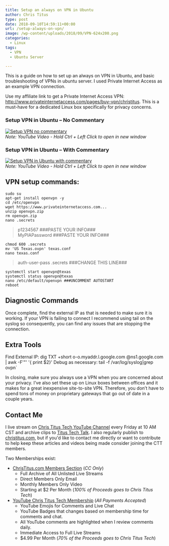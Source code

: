 ```yaml
---
title: Setup an always on VPN in Ubuntu
author: Chris Titus
type: post
date: 2018-09-10T14:59:11+00:00
url: /setup-always-on-vpn/
image: /wp-content/uploads/2018/09/VPN-624x200.png
categories:
  - Linux
tags:
  - VPN
  - Ubuntu Server

---
```

This is a guide on how to set up an always on VPN in Ubuntu, and basic troubleshooting of VPNs in ubuntu server. I used Private Internet Access as an example VPN connection.<!--more-->
  
Use my affiliate link to get a Private Internet Access VPN: <http://www.privateinternetaccess.com/pages/buy-vpn/christitus>. This is a must-have for a dedicated Linux box specifically for privacy concerns.

### Setup VPN in Ubuntu &#8211; No Commentary

[![Setup VPN no commentary](https://img.youtube.com/vi/KrNgZPzHNeA/0.jpg)](https://www.youtube.com/watch?v=KrNgZPzHNeA)  
_Note: YouTube Video - Hold Ctrl + Left Click to open in new window_

### Setup VPN in Ubuntu &#8211; With Commentary

[![Setup VPN in Ubuntu with commentary](https://img.youtube.com/vi/tHEd3fFfGpM/0.jpg)](https://www.youtube.com/watch?v=tHEd3fFfGpM)  
_Note: YouTube Video - Hold Ctrl + Left Click to open in new window_

## VPN setup commands:

```
sudo su
apt-get install openvpn -y
cd /etc/openvpn
wget https://www.privateinternetaccess.com...
unzip openvpn.zip
rm openvpn.zip
nano .secrets
```
>p1234567      ###PASTE YOUR INFO###  
>MyPIAPassword ###PASTE YOUR INFO###  
```
chmod 600 .secrets
mv 'US Texas.ovpn' texas.conf
nano texas.conf
```
>auth-user-pass .secrets ###CHANGE THIS LINE###  
```
systemctl start openvpn@texas
systemctl status openvpn@texas
nano /etc/default/openvpn ###UNCOMMENT AUTOSTART
reboot
```

## Diagnostic Commands
Once complete, find the external IP as that is needed to make sure it is working. If your VPN is failing to connect I recommend using tail on the syslog so consequently, you can find any issues that are stopping the connection.

## Extra Tools
Find External IP: dig TXT +short o-o.myaddr.l.google.com @ns1.google.com | awk -F'"' '{ print $2}'
Debug as necessary: tail -f /var/log/syslog|grep ovpn`

In closing, make sure you always use a VPN when you are concerned about your privacy. I&#8217;ve also set these up on Linux boxes between offices and it makes for a great inexpensive site-to-site VPN. Therefore, you don&#8217;t have to spend tons of money on proprietary gateways that go out of date in a couple years.

## Contact Me

I live stream on [Chris Titus Tech YouTube Channel][1] every Friday at 10 AM CST and archive clips to [Titus Tech Talk][2]. I also regularly publish to [christitus.com][3], but if you'd like to contact me directly or want to contribute to help keep these articles and videos being made consider joining the CTT members. 

Two Memberships exist:
- [ChrisTitus.com Members Section][4] (_CC Only_)
  - Full Archive of All Unlisted Live Streams
  - Direct Members Only Email
  - Monthly Members Only Video
  - Starting at $2 Per Month (_100% of Proceeds goes to Chris Titus Tech_)
- [YouTube Chris Titus Tech Membership][5] (_All Payments Accepted_)
  - YouTube Emojis for Comments and Live Chat
  - YouTube Badges that changes based on membership time for comments and chat.
  - All YouTube comments are highlighted when I review comments daily. 
  - Immediate Access to Full Live Streams
  - $4.99 Per Month (_70% of the Proceeds goes to Chris Titus Tech_)

 [1]: https://www.youtube.com/c/ChrisTitusTech
 [2]: https://www.youtube.com/c/ChrisTitusTechStreams
 [3]: https://christitus.com/
 [4]: https://portal.christitus.com
 [5]: https://links.christitus.com/join